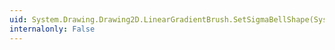 ```yaml
---
uid: System.Drawing.Drawing2D.LinearGradientBrush.SetSigmaBellShape(System.Single,System.Single)
internalonly: False
---
```

